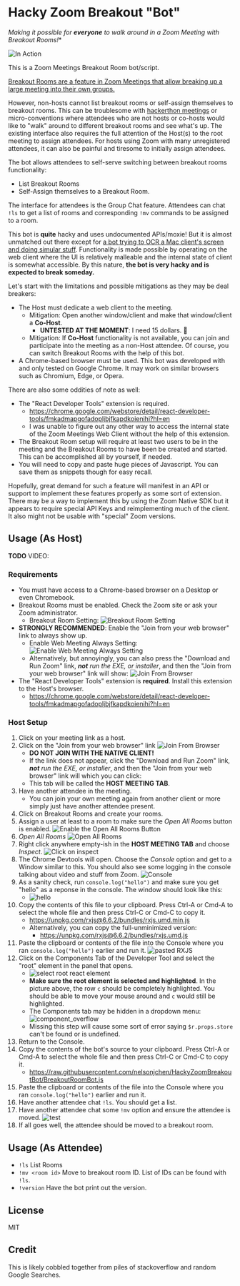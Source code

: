 # Hacky Zoom Breakout "Bot"

*Making it possible for **everyone** to walk around in a Zoom Meeting with Breakout Rooms!**

![In Action](./img/in_action.png)

This is a Zoom Meetings Breakout Room bot/script.

[Breakout Rooms are a feature in Zoom Meetings that allow breaking up a large meeting into their own groups.][breakoutroominfo]

However, non-hosts cannot list breakout rooms or self-assign themselves to breakout rooms. This can be troublesome with [hackerthon meetings][desertpyhack] or micro-conventions where attendees who are not hosts or co-hosts would like to "walk" around to different breakout rooms and see what's up. The existing interface also requires the full attention of the Host(s) to the root meeting to assign attendees. For hosts using Zoom with many unregistered attendees, it can also be painful and tiresome to initially assign attendees.

The bot allows attendees to self-serve switching between breakout rooms functionality:

* List Breakout Rooms
* Self-Assign themselves to a Breakout Room.

The interface for attendees is the Group Chat feature. Attendees can chat `!ls` to get a list of rooms and corresponding `!mv` commands to be assigned to a room.

This bot is **quite** hacky and uses undocumented APIs/moxie! But it is almost unmatched out there except for [a bot trying to OCR a Mac client's screen and doing simular stuff][ocrbreakoutroombot]. Functionality is made possible by operating on the web client where the UI is relatively malleable and the internal state of client is somewhat accessible. By this nature, **the bot is very hacky and is expected to break someday.**

Let's start with the limitations and possible mitigations as they may be deal breakers:

* The Host must dedicate a web client to the meeting.
    * Mitigation: Open another window/client and make that window/client a **Co-Host**.
        * **UNTESTED AT THE MOMENT**: I need 15 dollars. 💸
    * Mitigation: If **Co-Host** functionality is not available, you can join and participate into the meeting as a non-Host attendee. Of course, you can switch Breakout Rooms with the help of this bot.
* A Chrome-based browser must be used. This bot was developed with and only tested on Google Chrome. It may work on similar browsers such as Chromium, Edge, or Opera.

There are also some oddities of note as well:

* The "React Developer Tools" extension is required.
    * https://chrome.google.com/webstore/detail/react-developer-tools/fmkadmapgofadopljbjfkapdkoienihi?hl=en
    * I was unable to figure out any other way to access the internal state of the Zoom Meetings Web Client without the help of this extension.
* The Breakout Room setup will require at least two users to be in the meeting and the Breakout Rooms to have been be created and started. This can be accomplished all by yourself, if needed.
* You will need to copy and paste huge pieces of Javascript. You can save them as snippets though for easy recall.

Hopefully, great demand for such a feature will manifest in an API or support to implement these features properly as some sort of extension. There may be a way to implement this by using the Zoom Native SDK but it appears to require special API Keys and reimplementing much of the client. It also might not be usable with "special" Zoom versions.

## Usage (As Host)

**TODO** VIDEO:

### Requirements

* You must have access to a Chrome-based browser on a Desktop or even Chromebook.
* Breakout Rooms must be enabled. Check the Zoom site or ask your Zoom administrator.
    * Breakout Room Setting:
        ![Breakout Room Setting](./img/breakout_room_setting.png)
* **STRONGLY RECOMMENDED**: Enable the "Join from your web browser" link to always show up.
    * Enable Web Meeting Always Setting:
        ![Enable Web Meeting Always Setting](./img/enable_web_meeting_always.png)
    * Alternatively, but annoyingly, you can also press the "Download and Run Zoom" link, ***not** run the EXE, or installer*, and then the "Join from your web browser" link will show:
        ![Join From Browser](./img/join_from_browser.png)
* The "React Developer Tools" extension is **required**. Install this extension to the Host's browser.
    * https://chrome.google.com/webstore/detail/react-developer-tools/fmkadmapgofadopljbjfkapdkoienihi?hl=en

### Host Setup

1. Click on your meeting link as a host.
2. Click on the "Join from your web browser" link
    ![Join From Browser](./img/join_from_browser.png)
    * **DO NOT JOIN WITH THE NATIVE CLIENT!**
    * If the link does not appear, click the "Download and Run Zoom" link, ***not** run the EXE, or installer*, and then the "Join from your web browser" link will which you can click:
    * This tab will be called the **HOST MEETING TAB**.
3. Have another attendee in the meeting.
    * You can join your own meeting again from another client or more simply just have another attendee present.
4. Click on Breakout Rooms and create your rooms.
5. Assign a user at least to a room to make sure the *Open All Rooms* button is enabled.
    ![Enable the Open All Rooms Button](./img/enable_open_all_rooms.png)
6. *Open All Rooms*
    ![Open All Rooms](./img/open_all_rooms.png)
7. Right click anywhere empty-ish in the **HOST MEETING TAB** and choose *Inspect*.
    ![Click on inspect](./img/inspect.png)
8. The Chrome Devtools will open. Choose the *Console* option and get to a Window similar to this. You should also see some logging in the console talking about video and stuff from Zoom.
    ![Console](./img/console.png)
9. As a sanity check, run `console.log("hello")` and make sure you get "hello" as a reponse in the console. The window should look like this:
    * ![hello](./img/hello.png)
10. Copy the contents of this file to your clipboard. Press Ctrl-A or Cmd-A to select the whole file and then press Ctrl-C or Cmd-C to copy it.
    * https://unpkg.com/rxjs@6.6.2/bundles/rxjs.umd.min.js
    * Alternatively, you can copy the full-unminimized version:
        * https://unpkg.com/rxjs@6.6.2/bundles/rxjs.umd.js
11. Paste the clipboard or contents of the file into the Console where you ran `console.log("hello")` earlier and run it.
    ![pasted RXJS](./img/pasted_rxjs.png)
12. Click on the Components Tab of the Developer Tool and select the "root" element in the panel that opens.
    * ![select root react element](./img/select_root_react.png)
    * **Make sure the root element is selected and highlighted**. In the picture above, the row `c` should be completely highlighted. You should be able to move your mouse around and `c` would still be highlighted.
    * The Components tab may be hidden in a dropdown menu:
            ![component_overflow](./img/component_overflow.png)
    * Missing this step will cause some sort of error saying `$r.props.store` can't be found or is undefined.
13. Return to the Console.
14. Copy the contents of the bot's source to your clipboard. Press Ctrl-A or Cmd-A to select the whole file and then press Ctrl-C or Cmd-C to copy it.
    * https://raw.githubusercontent.com/nelsonjchen/HackyZoomBreakoutBot/BreakoutRoomBot.js
15. Paste the clipboard or contents of the file into the Console where you ran `console.log("hello")` earlier and run it.
16. Have another attendee chat `!ls`. You should get a list.
17. Have another attendee chat some `!mv` option and ensure the attendee is moved.
    ![test](./img/test.png)
18. If all goes well, the attendee should be moved to a breakout room.

## Usage (As Attendee)

* `!ls` List Rooms
* `!mv <room id>` Move to breakout room ID. List of IDs can be found with `!ls`.
* `!version` Have the bot print out the version.

## License

MIT

## Credit

This is likely cobbled together from piles of stackoverflow and random Google Searches.

[breakoutroominfo]: https://support.zoom.us/hc/en-us/articles/206476093-Enabling-breakout-rooms
[ocrbreakoutroombot]: https://github.com/ottoscholten/zoomChatBot
[desertpyhack]: https://www.meetup.com/Phoenix-Python-Meetup-Group/events/272227324/
[desertpy]: https://www.meetup.com/Phoenix-Python-Meetup-Group